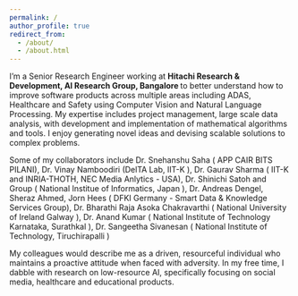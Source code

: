 ```yaml
---
permalink: /
author_profile: true
redirect_from: 
  - /about/
  - /about.html
---
```


I’m a Senior Research Engineer working at <b> Hitachi Research & Development, AI Research Group, Bangalore </b> to better understand how to improve software products across multiple areas including ADAS, Healthcare and Safety using Computer Vision and Natural Language Processing. My expertise includes project management, large scale data analysis, with development and implementation of mathematical algorithms and tools. I enjoy generating novel ideas and devising scalable solutions to complex problems. 

Some of my collaborators include Dr. Snehanshu Saha (<a href="https://www.linkedin.com/in/snehanshusaha/" style="text-decoration: none;"> APP CAIR BITS PILANI</a>),  Dr. Vinay Namboodiri (<a href="http://deltalab.iitk.ac.in/" style="text-decoration: none;">DelTA Lab, IIT-K </a>), Dr. Gaurav Sharma (<a href="http://grvsharma.com" style="text-decoration: none;"> IIT-K and INRIA-THOTH, NEC Media Anlytics - USA</a>),  Dr. Shinichi Satoh and Group (<a href="http://www.satoh-lab.nii.ac.jp/" style="text-decoration: none;"> National Institue of Informatics, Japan </a>), Dr. Andreas Dengel, Sheraz Ahmed, Jorn Hees (<a href="https://www.dfki.de/en/web/research/research-departments-and-groups/smart-data-knowledge-services/team-sds/" style="text-decoration: none;">   DFKI Germany - Smart Data & Knowledge Services Group</a>), Dr. Bharathi Raja Asoka Chakravarthi (<a href="http://www.nuigalway.ie:83/our-research/people/engineering-and-informatics/basokachakravarthi1/" style="text-decoration: none;"> National University of Ireland Galway </a>), Dr. Anand Kumar (<a href="https://infotech.nitk.ac.in/faculty/anand-kumar-m" style="text-decoration: none;"> National Institute of Technology Karnataka, Surathkal </a>), Dr. Sangeetha Sivanesan (<a href="https://www.nitt.edu/home/academics/departments/ca/facultymca/sangeetha/" style="text-decoration: none;"> National Institute of Technology, Tiruchirapalli </a>)

My colleagues would describe me as a driven, resourceful individual who maintains a proactive attitude when faced with adversity. In my free time, I dabble with research on low-resource AI, specifically focusing on social media, healthcare and educational products.
